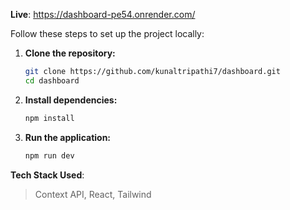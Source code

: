 
**Live**: https://dashboard-pe54.onrender.com/

Follow these steps to set up the project locally:

1. **Clone the repository:**

   ```bash
   git clone https://github.com/kunaltripathi7/dashboard.git
   cd dashboard
   
2. **Install dependencies:**
   ```bash
   npm install
   
3. **Run the application:**
   ```bash
   npm run dev

**Tech Stack Used**:
> Context API, React, Tailwind

